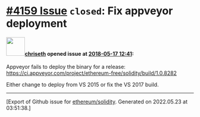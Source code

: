 # [\#4159 Issue](https://github.com/ethereum/solidity/issues/4159) `closed`: Fix appveyor deployment

#### <img src="https://avatars.githubusercontent.com/u/9073706?v=4" width="50">[chriseth](https://github.com/chriseth) opened issue at [2018-05-17 12:41](https://github.com/ethereum/solidity/issues/4159):

Appveyor fails to deploy the binary for a release: https://ci.appveyor.com/project/ethereum-free/solidity/build/1.0.8282

Either change to deploy from VS 2015 or fix the VS 2017 build.




-------------------------------------------------------------------------------



[Export of Github issue for [ethereum/solidity](https://github.com/ethereum/solidity). Generated on 2022.05.23 at 03:51:38.]
